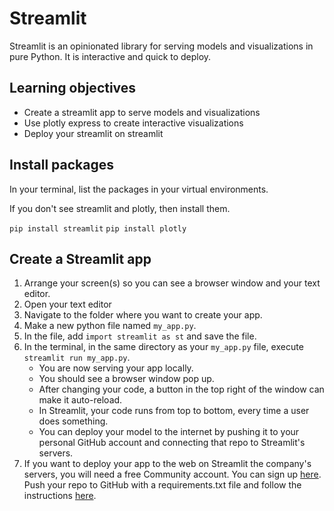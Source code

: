 
# Streamlit 

Streamlit is an opinionated library for serving models and visualizations in pure Python. It is interactive and quick to deploy.

## Learning objectives

- Create a streamlit app to serve models and visualizations
- Use plotly express to create interactive visualizations
- Deploy your streamlit on streamlit

## Install packages

In your terminal, list the packages in your virtual environments.

If you don't see streamlit and plotly, then install them.

`pip install streamlit`
`pip install plotly`

## Create a Streamlit app

1. Arrange your screen(s) so you can see a browser window and your text editor. 
2. Open your text editor
3. Navigate to the folder where you want to create your app.
4. Make a new python file named `my_app.py`.
5. In the file, add `import streamlit as st` and save the file.
6. In the terminal, in the same directory as your `my_app.py` file, execute `streamlit run my_app.py`.
    - You are now serving your app locally.
    - You should see a browser window pop up.
    - After changing your code, a button in the top right of the window can make it auto-reload.
    - In Streamlit, your code runs from top to bottom, every time a user does something.
    - You can deploy your model to the internet by pushing it to your personal GitHub account and connecting that repo to Streamlit's servers.
7. If you want to deploy your app to the web on Streamlit the company's servers, you will need a free Community account. You can sign up [here](https://streamlit.io/cloud). Push your repo to GitHub with a requirements.txt file and follow the instructions [here](https://docs.streamlit.io/streamlit-cloud/get-started/deploy-an-app).

